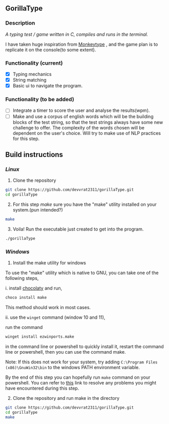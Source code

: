 ## **GorillaType**

### Description

*A typing test / game written in C, compiles and runs in the terminal.*

I have taken huge inspiration from [Monkeytype](https://www.monkeytype.com) , and the game plan is to replicate it on the console(to some extent).

### Functionality (current)

* [X] Typing mechanics
* [X] String matching
* [X] Basic ui to navigate the program.

### Functionality (to be added)

* [ ] Integrate a timer to score the user and analyse the results(wpm).
* [ ] Make and use a corpus of english words which will be the building blocks of the test string, so that the test strings always have some new challenge to offer. The complexity of the words chosen will be dependent on the user's choice. Will try to make use of NLP practices for this step.

## Build instructions

### ***Linux***

1. Clone the repository

```bash
git clone https://github.com/devvrat2311/gorillaType.git
cd gorillaType
```

2. For this step *make* sure you have the "make" utility installed on your system.(pun intended?)

```bash
make
```

3. Voila! Run the executable just created to get into the program.

```bash
./gorillaType
```

### ***Windows***

1. Install the make utility for windows

To use the "make" utility which is native to GNU, you can take one of the following steps,

i. install [chocolaty](https://chocolatey.org/install) and run, 
```bash
choco install make
```
This method should work in most cases.

ii. use the ```winget``` command (window 10 and 11),

run the command 
```bash
winget install ezwinports.make
```
in the command line or powershell to quickly install it,
restart the command line or powershell, then you can use the command make.

Note: If this does not work for your system, try adding ```C:\Program Files (x86)\GnuWin32\bin``` to the windows PATH environment variable.

By the end of this step you can hopefully run ```make``` command on your powershell. You can refer to [this](https://stackoverflow.com/questions/32127524/how-to-install-and-use-make-in-windows) link to resolve any problems you might have encountered during this step.

2. Clone the repository and run make in the directory

```bash
git clone https://github.com/devvrat2311/gorillaType.git
cd gorillaType
make
```


